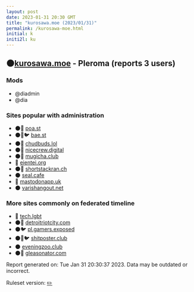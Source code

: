 ```yaml
---
layout: post
date: 2023-01-31 20:30 GMT
title: "kurosawa.moe (2023/01/31)"
permalink: /kurosawa-moe.html
initial: k
initi2l: ku
---
```


## 🌑[kurosawa.moe](https://kurosawa.moe) - Pleroma (reports 3 users)

### Mods
 * @diadmin
 * @dia

### Sites popular with administration

* 🌑🧸 [poa.st](/poa-st.html)
* 🌑🧸🐦 [bae.st](/bae-st.html)
* 🌑🧸 [chudbuds.lol](/chudbuds-lol.html)
* 🌑🧸 [nicecrew.digital](/nicecrew-digital.html)
* 🌑🧸 [mugicha.club](/mugicha-club.html)
* 🐘 [eientei.org](/eientei-org.html)
* 🌑🧸 [shortstackran.ch](/shortstackran-ch.html)
* 🌑 [seal.cafe](/seal-cafe.html)
* 🐘 [mastodonapp.uk](/mastodonapp-uk.html)
* 🌑 [varishangout.net](/varishangout-net.html)

### More sites commonly on federated timeline

* 🐘 [tech.lgbt](/tech-lgbt.html)
* 🌑🧸 [detroitriotcity.com](/detroitriotcity-com.html)
* 🌑🐦 [pl.gamers.exposed](/pl-gamers-exposed.html)
* 🌑🧸🐦 [shitposter.club](/shitposter-club.html)
* 🌑 [eveningzoo.club](/eveningzoo-club.html)
* 🌑🧸 [gleasonator.com](/gleasonator-com.html)

Report generated on: Tue Jan 31 20:30:37 2023. Data may be outdated or incorrect.

Ruleset version: [✏️](/version-pencil)

